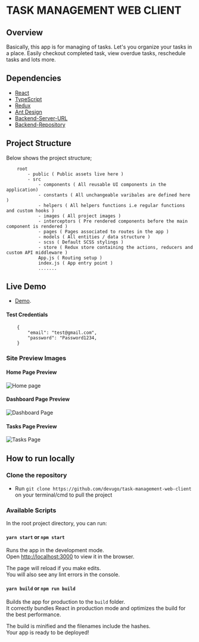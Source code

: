 # TASK MANAGEMENT WEB CLIENT

## Overview

Basically, this app is for managing of tasks. Let's you organize your tasks in a place. Easily checkout completed task, view overdue tasks, reschedule tasks and lots more.

## Dependencies

- [React](https://reactjs.org/)
- [TypeScript](https://www.typescriptlang.org/)
- [Redux](https://redux.js.org/)
- [Ant Design](https://ant.design/)
- [Backend-Server-URL](https://task-management-server-devugo.herokuapp.com/)
- [Backend-Repository](https://github.com/devugo/task-management-server)

## Project Structure

Below shows the project structure;

```
    root
        - public ( Public assets live here )
        - src
            - components ( All reusable UI components in the application)
            - constants ( All unchangeable varibales are defined here )
            - helpers ( All helpers functions i.e regular functions and custom hooks )
            - images ( All project images )
            - interceptors ( Pre rendered components before the main component is rendered )
            - pages ( Pages associated to routes in the app )
            - models ( All entities / data structure )
            - scss ( Default SCSS stylings )
            - store ( Redux store containing the actions, reducers and custom API middleware )
            App.js ( Routing setup )
            index.js ( App entry point )
            .......

```

## Live Demo

- [Demo](https://task-management-by-devugo.netlify.app/).

#### Test Credentials

```
    {
        "email": "test@gmail.com",
        "password": "Password1234,
    }
```

### Site Preview Images

#### Home Page Preview

![Home page](https://task-management-by-devugo.netlify.app/home-preview.png)

#### Dashboard Page Preview

![Dashboard Page](https://task-management-by-devugo.netlify.app/dashboard-preview.png)

#### Tasks Page Preview

![Tasks Page](https://task-management-by-devugo.netlify.app/tasks-preview.png)

## How to run locally

### Clone the repository

- Run `git clone https://github.com/devugo/task-management-web-client` on your terminal/cmd to pull the project

### Available Scripts

In the root project directory, you can run:

#### `yarn start` or `npm start`

Runs the app in the development mode.\
Open [http://localhost:3000](http://localhost:3000) to view it in the browser.

The page will reload if you make edits.\
You will also see any lint errors in the console.

#### `yarn build` or `npm run build`

Builds the app for production to the `build` folder.\
It correctly bundles React in production mode and optimizes the build for the best performance.

The build is minified and the filenames include the hashes.\
Your app is ready to be deployed!
